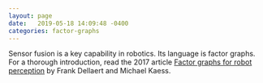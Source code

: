 ```yaml
---
layout: page
date:   2019-05-18 14:09:48 -0400
categories: factor-graphs
---
```


Sensor fusion is a key capability in robotics.
Its language is factor graphs. For a thorough introduction, read the 2017 article [Factor graphs for robot perception](https://www.cc.gatech.edu/~dellaert/pubs/Dellaert17fnt.pdf) by Frank Dellaert and Michael Kaess.
